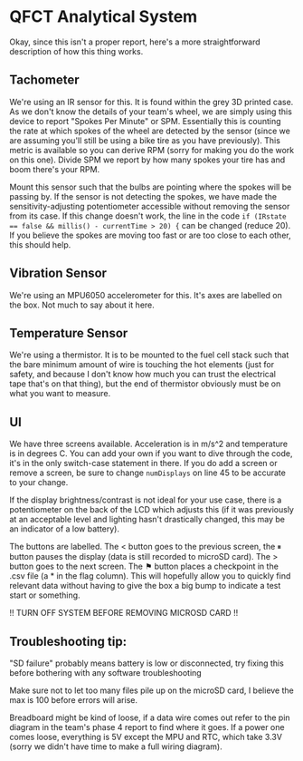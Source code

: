 # QFCT Analytical System

Okay, since this isn't a proper report, here's a more straightforward description of how this thing works.

## Tachometer
We're using an IR sensor for this. It is found within the grey 3D printed case. As we don't know the details of your team's wheel, we are simply using this device to report "Spokes Per Minute" or SPM. Essentially this is counting the rate at which spokes of the wheel are detected by the sensor (since we are assuming you'll still be using a bike tire as you have previously). This metric is available so you can derive RPM (sorry for making you do the work on this one). Divide SPM we report by how many spokes your tire has and boom there's your RPM. 

Mount this sensor such that the bulbs are pointing where the spokes will be passing by. If the sensor is not detecting the spokes, we have made the sensitivity-adjusting potentiometer accessible without removing the sensor from its case. If this change doesn't work, the line in the code ```if (IRstate == false && millis() - currentTime > 20) {``` can be changed (reduce 20). If you believe the spokes are moving too fast or are too close to each other, this should help.

## Vibration Sensor
We're using an MPU6050 accelerometer for this. It's axes are labelled on the box. Not much to say about it here.

## Temperature Sensor
We're using a thermistor. It is to be mounted to the fuel cell stack such that the bare minimum amount of wire is touching the hot elements (just for safety, and because I don't know how much you can trust the electrical tape that's on that thing), but the end of thermistor obviously must be on what you want to measure.

## UI
We have three screens available. Acceleration is in m/s^2 and temperature is in degrees C. You can add your own if you want to dive through the code, it's in the only switch-case statement in there. If you do add a screen or remove a screen, be sure to change ```numDisplays``` on line 45 to be accurate to your change.

If the display brightness/contrast is not ideal for your use case, there is a potentiometer on the back of the LCD which adjusts this (if it was previously at an acceptable level and lighting hasn't drastically changed, this may be an indicator of a low battery).

The buttons are labelled. The < button goes to the previous screen, the ⏸︎ button pauses the display (data is still recorded to microSD card). The > button goes to the next screen. The ⚑ button places a checkpoint in the .csv file (a * in the flag column). This will hopefully allow you to quickly find relevant data without having to give the box a big bump to indicate a test start or something.

!! TURN OFF SYSTEM BEFORE REMOVING MICROSD CARD !!

## Troubleshooting tip: 
"SD failure" probably means battery is low or disconnected, try fixing this before bothering with any software troubleshooting

Make sure not to let too many files pile up on the microSD card, I believe the max is 100 before errors will arise.

Breadboard might be kind of loose, if a data wire comes out refer to the pin diagram in the team's phase 4 report to find where it goes. If a power one comes loose, everything is 5V except the MPU and RTC, which take 3.3V (sorry we didn't have time to make a full wiring diagram).
